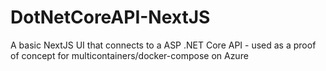 # DotNetCoreAPI-NextJS
A basic NextJS UI that connects to a ASP .NET Core API - used as a proof of concept for multicontainers/docker-compose on Azure
